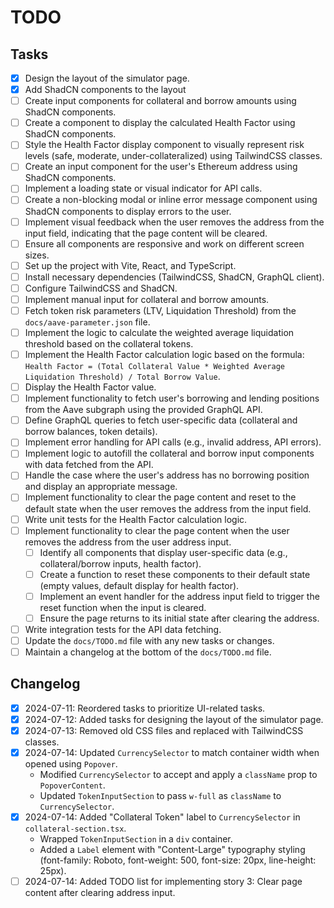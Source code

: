 # TODO

## Tasks

- [x] Design the layout of the simulator page.
- [x] Add ShadCN components to the layout
- [ ] Create input components for collateral and borrow amounts using ShadCN components.
- [ ] Create a component to display the calculated Health Factor using ShadCN components.
- [ ] Style the Health Factor display component to visually represent risk levels (safe, moderate, under-collateralized) using TailwindCSS classes.
- [ ] Create an input component for the user's Ethereum address using ShadCN components.
- [ ] Implement a loading state or visual indicator for API calls.
- [ ] Create a non-blocking modal or inline error message component using ShadCN components to display errors to the user.
- [ ] Implement visual feedback when the user removes the address from the input field, indicating that the page content will be cleared.
- [ ] Ensure all components are responsive and work on different screen sizes.
- [ ] Set up the project with Vite, React, and TypeScript.
- [ ] Install necessary dependencies (TailwindCSS, ShadCN, GraphQL client).
- [ ] Configure TailwindCSS and ShadCN.
- [ ] Implement manual input for collateral and borrow amounts.
- [ ] Fetch token risk parameters (LTV, Liquidation Threshold) from the `docs/aave-parameter.json` file.
- [ ] Implement the logic to calculate the weighted average liquidation threshold based on the collateral tokens.
- [ ] Implement the Health Factor calculation logic based on the formula: `Health Factor = (Total Collateral Value * Weighted Average Liquidation Threshold) / Total Borrow Value`.
- [ ] Display the Health Factor value.
- [ ] Implement functionality to fetch user's borrowing and lending positions from the Aave subgraph using the provided GraphQL API.
- [ ] Define GraphQL queries to fetch user-specific data (collateral and borrow balances, token details).
- [ ] Implement error handling for API calls (e.g., invalid address, API errors).
- [ ] Implement logic to autofill the collateral and borrow input components with data fetched from the API.
- [ ] Handle the case where the user's address has no borrowing position and display an appropriate message.
- [ ] Implement functionality to clear the page content and reset to the default state when the user removes the address from the input field.
- [ ] Write unit tests for the Health Factor calculation logic.
- [ ] Implement functionality to clear the page content when the user removes the address from the user address input.
   - [ ] Identify all components that display user-specific data (e.g., collateral/borrow inputs, health factor).
   - [ ] Create a function to reset these components to their default state (empty values, default display for health factor).
   - [ ] Implement an event handler for the address input field to trigger the reset function when the input is cleared.
   - [ ] Ensure the page returns to its initial state after clearing the address.
- [ ] Write integration tests for the API data fetching.
- [ ] Update the `docs/TODO.md` file with any new tasks or changes.
- [ ] Maintain a changelog at the bottom of the `docs/TODO.md` file.

## Changelog

- [x] 2024-07-11: Reordered tasks to prioritize UI-related tasks.
- [x] 2024-07-12: Added tasks for designing the layout of the simulator page.
- [x] 2024-07-13: Removed old CSS files and replaced with TailwindCSS classes.
- [x] 2024-07-14: Updated `CurrencySelector` to match container width when opened using `Popover`.
    - Modified `CurrencySelector` to accept and apply a `className` prop to `PopoverContent`.
    - Updated `TokenInputSection` to pass `w-full` as `className` to `CurrencySelector`.
- [x] 2024-07-14: Added "Collateral Token" label to `CurrencySelector` in `collateral-section.tsx`.
    - Wrapped `TokenInputSection` in a `div` container.
    - Added a `Label` element with "Content-Large" typography styling (font-family: Roboto, font-weight: 500, font-size: 20px, line-height: 25px).
- [ ] 2024-07-14: Added TODO list for implementing story 3: Clear page content after clearing address input.
